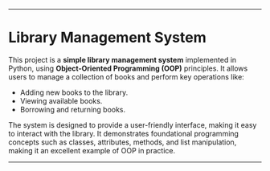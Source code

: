

---

# Library Management System

This project is a **simple library management system** implemented in Python, using **Object-Oriented Programming (OOP)** principles. It allows users to manage a collection of books and perform key operations like:

- Adding new books to the library.
- Viewing available books.
- Borrowing and returning books.

The system is designed to provide a user-friendly interface, making it easy to interact with the library. It demonstrates foundational programming concepts such as classes, attributes, methods, and list manipulation, making it an excellent example of OOP in practice.

---

